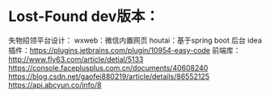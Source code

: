 # Lost-Found dev版本：
失物招领平台设计： wxweb：微信内置网页 houtai：基于spring boot 后台
idea插件：https://plugins.jetbrains.com/plugin/10954-easy-code
前端库：http://www.fly63.com/article/detial/5133
https://console.faceplusplus.com.cn/documents/40608240
https://blog.csdn.net/gaofei880219/article/details/86552125
https://api.abcyun.co/info/8
